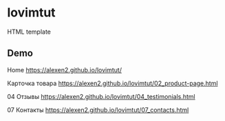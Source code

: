 # lovimtut
HTML template

## Demo

Home
https://alexen2.github.io/lovimtut/

Карточка товара
https://alexen2.github.io/lovimtut/02_product-page.html

04 Отзывы
https://alexen2.github.io/lovimtut/04_testimonials.html

07 Контакты
https://alexen2.github.io/lovimtut/07_contacts.html